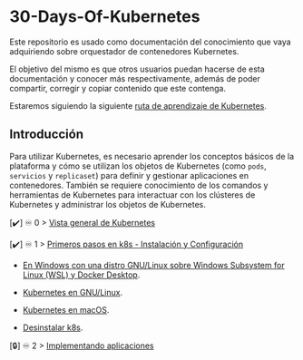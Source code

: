 # 30-Days-Of-Kubernetes

Este repositorio es usado como documentación del conocimiento que vaya adquiriendo sobre orquestador de contenedores Kubernetes.

El objetivo del mismo es que otros usuarios puedan hacerse de esta documentación y conocer más respectivamente, además de poder compartir, corregir y copiar contenido que este contenga.

Estaremos siguiendo la siguiente [ruta de aprendizaje de Kubernetes](https://roadmap.sh/kubernetes).

## Introducción

Para utilizar Kubernetes, es necesario aprender los conceptos básicos de la plataforma y cómo se utilizan los objetos de Kubernetes (como `pods`, `servicios` y `replicaset`) para definir y gestionar aplicaciones en contenedores. También se requiere conocimiento de los comandos y herramientas de Kubernetes para interactuar con los clústeres de Kubernetes y administrar los objetos de Kubernetes.

[✔️] ♾️ 0 > [Vista general de Kubernetes](https://github.com/jersonmartinez/30-Days-Of-Kubernetes/blob/main/Days/00/vista-general-kubernetes.md)

[✔️] ♾️ 1 > [Primeros pasos en k8s - Instalación y Configuración](https://github.com/jersonmartinez/30-Days-Of-Kubernetes/blob/main/Days/01/primeros-pasos-instalacion-configuracion-kubernetes-wsl-docker.md)

- [En Windows con una distro GNU/Linux sobre Windows Subsystem for Linux (WSL) y Docker Desktop](https://github.com/jersonmartinez/30-Days-Of-Kubernetes/blob/main/Days/01/primeros-pasos-instalacion-configuracion-kubernetes-wsl-docker.md#instalando-y-configurando-una-distro-gnulinux-en-wsl).

- [Kubernetes en GNU/Linux](https://github.com/jersonmartinez/30-Days-Of-Kubernetes/blob/main/Days/01/instalacion-configuracion-gnu-linux.md).

- [Kubernetes en macOS](https://github.com/jersonmartinez/30-Days-Of-Kubernetes/blob/main/Days/01/instalacion-configuracion-macos.md).

- [Desinstalar k8s](https://github.com/jersonmartinez/30-Days-Of-Kubernetes/blob/main/Days/01/primeros-pasos-instalacion-configuracion-kubernetes-wsl-docker.md#desinstalar-k8s).

[🔒] ♾️ 2 > [Implementando aplicaciones](https://github.com/jersonmartinez/30-Days-Of-Kubernetes/blob/main/Days/02/implementando-aplicaciones.md)